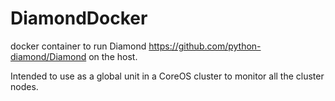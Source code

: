# DiamondDocker

docker container to run Diamond https://github.com/python-diamond/Diamond on the host.

Intended to use as a global unit in a CoreOS cluster to monitor all the cluster nodes.
